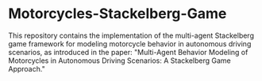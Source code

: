 # Motorcycles-Stackelberg-Game
This repository contains the implementation of the multi-agent Stackelberg game framework for modeling motorcycle behavior in autonomous driving scenarios, as introduced in the paper: "Multi-Agent Behavior Modeling of Motorcycles in Autonomous Driving Scenarios: A Stackelberg Game Approach."
